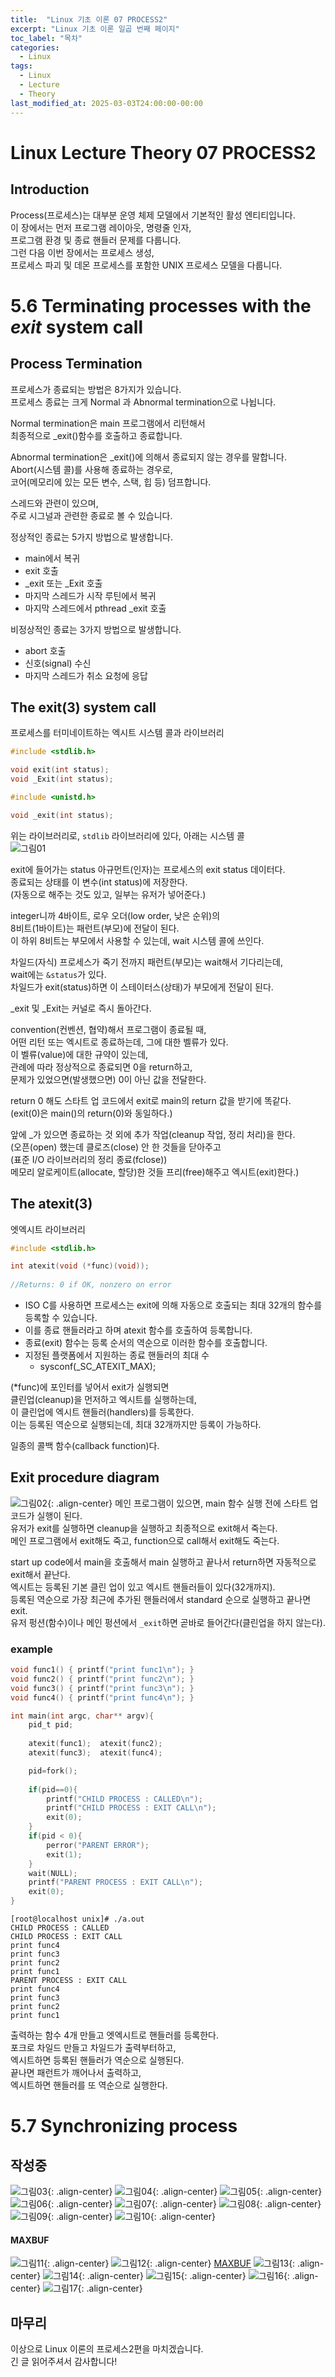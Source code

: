 ```yaml
---
title:  "Linux 기초 이론 07 PROCESS2"
excerpt: "Linux 기초 이론 일곱 번째 페이지"
toc_label: "목차"
categories:
  - Linux
tags:
  - Linux
  - Lecture
  - Theory
last_modified_at: 2025-03-03T24:00:00-00:00
---
```


# Linux Lecture Theory 07 PROCESS2
## Introduction
Process(프로세스)는 대부분 운영 체제 모델에서 기본적인 활성 엔티티입니다.  
이 장에서는 먼저 프로그램 레이아웃, 명령줄 인자,  
프로그램 환경 및 종료 핸들러 문제를 다룹니다.  
그런 다음 이번 장에서는 프로세스 생성,  
프로세스 파괴 및 데몬 프로세스를 포함한 UNIX 프로세스 모델을 다룹니다.

# 5.6 Terminating processes with the *exit* system call
## Process Termination
프로세스가 종료되는 방법은 8가지가 있습니다.  
프로세스 종료는 크게 Normal 과 Abnormal termination으로 나뉩니다.

Normal termination은 main 프로그램에서 리턴해서  
최종적으로 _exit()함수를 호출하고 종료합니다.

Abnormal termination은 _exit()에 의해서 종료되지 않는 경우를 말합니다.  
Abort(시스템 콜)를 사용해 종료하는 경우로,  
코어(메모리에 있는 모든 변수, 스택, 힙 등) 덤프합니다.

스레드와 관련이 있으며,  
주로 시그널과 관련한 종료로 볼 수 있습니다.

정상적인 종료는 5가지 방법으로 발생합니다.  
- main에서 복귀
- exit 호출
- _exit 또는 _Exit 호출
- 마지막 스레드가 시작 루틴에서 복귀
- 마지막 스레드에서 pthread _exit 호출

비정상적인 종료는 3가지 방법으로 발생합니다.  
- abort 호출
- 신호(signal) 수신
- 마지막 스레드가 취소 요청에 응답

## The exit(3) system call
프로세스를 터미네이트하는 엑시트 시스템 콜과 라이브러리  
```c
#include <stdlib.h>

void exit(int status);
void _Exit(int status);
```
```c
#include <unistd.h>

void _exit(int status);
```
위는 라이브러리로, `stdlib` 라이브러리에 있다, 아래는 시스템 콜  
![그림01](https://ji-hun-park.github.io/assets/images/LNXIMG056.jpg "그림01")

exit에 들어가는 status 아규먼트(인자)는 프로세스의 exit status 데이터다.  
종료되는 상태를 이 변수(int status)에 저장한다.  
(자동으로 해주는 것도 있고, 일부는 유저가 넣어준다.)

integer니까 4바이트, 로우 오더(low order, 낮은 순위)의  
8비트(1바이트)는 패런트(부모)에 전달이 된다.  
이 하위 8비트는 부모에서 사용할 수 있는데, wait 시스템 콜에 쓰인다.

차일드(자식) 프로세스가 죽기 전까지 패런트(부모)는 wait해서 기다리는데,  
wait에는 `&status`가 있다.  
차일드가 exit(status)하면 이 스테이터스(상태)가 부모에게 전달이 된다.

_exit 및 _Exit는 커널로 즉시 돌아간다.

convention(컨벤션, 협약)해서 프로그램이 종료될 때,  
어떤 리턴 또는 엑시트로 종료하는데, 그에 대한 벨류가 있다.  
이 벨류(value)에 대한 규약이 있는데,  
관례에 따라 정상적으로 종료되면 0을 return하고,  
문제가 있었으면(발생했으면) 0이 아닌 값을 전달한다.

return 0 해도 스타트 업 코드에서 exit로 main의 return 값을 받기에 똑같다.  
(exit(0)은 main()의 return(0)와 동일하다.)

앞에 _가 있으면 종료하는 것 외에 추가 작업(cleanup 작업, 정리 처리)을 한다.  
(오픈(open) 했는데 클로즈(close) 안 한 것들을 닫아주고  
(표준 I/O 라이브러리의 정리 종료(fclose))  
메모리 알로케이트(allocate, 할당)한 것들 프리(free)해주고 엑시트(exit)한다.)

## The atexit(3)
엣엑시트 라이브러리  
```c
#include <stdlib.h>

int atexit(void (*func)(void));
 
//Returns: 0 if OK, nonzero on error
```
- ISO C를 사용하면 프로세스는 exit에 의해 자동으로 호출되는 최대 32개의 함수를 등록할 수 있습니다.
- 이를 종료 핸들러라고 하며 atexit 함수를 호출하여 등록합니다.
- 종료(exit) 함수는 등록 순서의 역순으로 이러한 함수를 호출합니다.
- 지정된 플랫폼에서 지원하는 종료 핸들러의 최대 수
  - sysconf(_SC_ATEXIT_MAX);

(*func)에 포인터를 넣어서 exit가 실행되면  
클린업(cleanup)을 먼저하고 엑시트를 실행하는데,  
이 클린업에 엑시트 핸들러(handlers)를 등록한다.  
이는 등록된 역순으로 실행되는데, 최대 32개까지만 등록이 가능하다.

일종의 콜백 함수(callback function)다.

## Exit procedure diagram
![그림02](https://ji-hun-park.github.io/assets/images/LNXIMG057.jpg "그림02"){: .align-center}
메인 프로그램이 있으면, main 함수 실행 전에 스타트 업 코드가 실행이 된다.  
유저가 exit를 실행하면 cleanup을 실행하고 최종적으로 exit해서 죽는다.  
메인 프로그램에서 exit해도 죽고, function으로 call해서 exit해도 죽는다.

start up code에서 main을 호출해서 main 실행하고 끝나서 return하면 자동적으로 exit해서 끝난다.  
엑시트는 등록된 기본 클린 업이 있고 엑시트 핸들러들이 있다(32개까지).  
등록된 역순으로 가장 최근에 추가된 핸들러에서 standard 순으로 실행하고 끝나면 exit.  
유저 펑션(함수)이나 메인 펑션에서 `_exit`하면 곧바로 들어간다(클린업을 하지 않는다).

### example
```c
void func1() { printf("print func1\n"); }
void func2() { printf("print func2\n"); }
void func3() { printf("print func3\n"); }
void func4() { printf("print func4\n"); }

int main(int argc, char** argv){
	pid_t pid;
	
	atexit(func1);	atexit(func2);
	atexit(func3);	atexit(func4);

	pid=fork();
	
	if(pid==0){
		printf("CHILD PROCESS : CALLED\n");
		printf("CHILD PROCESS : EXIT CALL\n");
		exit(0);
	}	
	if(pid < 0){
		perror("PARENT ERROR");
		exit(1);
	}
	wait(NULL);
	printf("PARENT PROCESS : EXIT CALL\n");
	exit(0);
}
```
```
[root@localhost unix]# ./a.out
CHILD PROCESS : CALLED
CHILD PROCESS : EXIT CALL
print func4
print func3
print func2
print func1
PARENT PROCESS : EXIT CALL
print func4
print func3
print func2
print func1
```
출력하는 함수 4개 만들고 엣엑시트로 핸들러를 등록한다.  
포크로 차일드 만들고 차일드가 출력부터하고,  
엑시트하면 등록된 핸들러가 역순으로 실행된다.  
끝나면 패런트가 깨어나서 출력하고,  
엑시트하면 핸들러를 또 역순으로 실행한다.

# 5.7 Synchronizing process

## 작성중
![그림03](https://ji-hun-park.github.io/assets/images/LNXIMG058.jpg "그림03"){: .align-center}
![그림04](https://ji-hun-park.github.io/assets/images/LNXIMG059.jpg "그림04"){: .align-center}
![그림05](https://ji-hun-park.github.io/assets/images/LNXIMG060.jpg "그림05"){: .align-center}
![그림06](https://ji-hun-park.github.io/assets/images/LNXIMG061.jpg "그림06"){: .align-center}
![그림07](https://ji-hun-park.github.io/assets/images/LNXIMG062.jpg "그림07"){: .align-center}
![그림08](https://ji-hun-park.github.io/assets/images/LNXIMG063.jpg "그림08"){: .align-center}
![그림09](https://ji-hun-park.github.io/assets/images/LNXIMG064.jpg "그림09"){: .align-center}
![그림10](https://ji-hun-park.github.io/assets/images/LNXIMG065.jpg "그림10"){: .align-center}
#### MAXBUF
![그림11](https://ji-hun-park.github.io/assets/images/LNXIMG066.jpg "그림11"){: .align-center}
![그림12](https://ji-hun-park.github.io/assets/images/LNXIMG067.jpg "그림12"){: .align-center}
[MAXBUF](https://ji-hun-park.github.io/linux/Linux-Theory-07/#maxbuf)
![그림13](https://ji-hun-park.github.io/assets/images/LNXIMG068.jpg "그림13"){: .align-center}
![그림14](https://ji-hun-park.github.io/assets/images/LNXIMG069.jpg "그림14"){: .align-center}
![그림15](https://ji-hun-park.github.io/assets/images/LNXIMG070.jpg "그림15"){: .align-center}
![그림16](https://ji-hun-park.github.io/assets/images/LNXIMG071.jpg "그림16"){: .align-center}
![그림17](https://ji-hun-park.github.io/assets/images/LNXIMG072.jpg "그림17"){: .align-center}

## 마무리
이상으로 Linux 이론의 프로세스2편을 마치겠습니다.  
긴 글 읽어주셔서 감사합니다!
